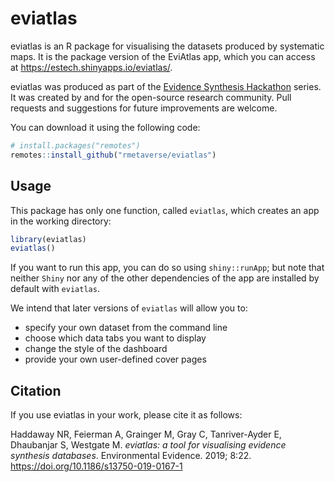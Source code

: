 # eviatlas

eviatlas is an R package for visualising the datasets produced by systematic maps. It is the package version of the EviAtlas app, which you can access at <a href="https://estech.shinyapps.io/eviatlas/">https://estech.shinyapps.io/eviatlas/</a>.

eviatlas was produced as part of the  <a href="https://www.eshackathon.org">Evidence Synthesis Hackathon</a> series. It was created by and for the open-source research community. Pull requests and suggestions for future improvements are welcome.

You can download it using the following code:
``` r
# install.packages("remotes")
remotes::install_github("rmetaverse/eviatlas")
```

## Usage
This package has only one function, called <code>eviatlas</code>, which creates an app in the working directory:
``` r
library(eviatlas)
eviatlas()
```

If you want to run this app, you can do so using <code>shiny::runApp</code>; but note that neither <code>Shiny</code> nor any of the other dependencies of the app are installed by default with <code>eviatlas</code>.

We intend that later versions of <code>eviatlas</code> will allow you to:
- specify your own dataset from the command line
- choose which data tabs you want to display
- change the style of the dashboard
- provide your own user-defined cover pages


## Citation
If you use eviatlas in your work, please cite it as follows:

Haddaway NR, Feierman A, Grainger M, Gray C, Tanriver-Ayder E, Dhaubanjar S, Westgate M. <i>eviatlas: a tool for visualising evidence synthesis databases</i>. Environmental Evidence. 2019; 8:22. <a href="https://doi.org/10.1186/s13750-019-0167-1">https://doi.org/10.1186/s13750-019-0167-1</a>